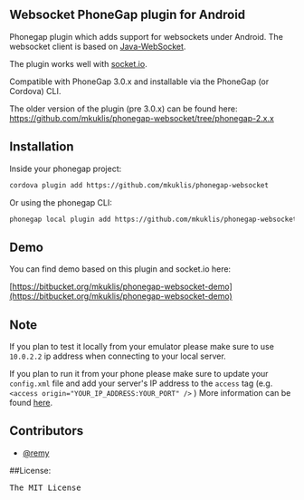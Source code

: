 ## Websocket PhoneGap plugin for Android

Phonegap plugin which adds support for websockets under Android.
The websocket client is based on [Java-WebSocket](https://github.com/TooTallNate/Java-WebSocket).

The plugin works well with [socket.io](http://socket.io/).

Compatible with PhoneGap 3.0.x and installable via the PhoneGap (or Cordova) CLI.

The older version of the plugin (pre 3.0.x) can be found here: https://github.com/mkuklis/phonegap-websocket/tree/phonegap-2.x.x

## Installation

Inside your phonegap project:

```bash
cordova plugin add https://github.com/mkuklis/phonegap-websocket
```

Or using the phonegap CLI:

```bash
phonegap local plugin add https://github.com/mkuklis/phonegap-websocket
```

## Demo

You can find demo based on this plugin and socket.io here:

[https://bitbucket.org/mkuklis/phonegap-websocket-demo](https://bitbucket.org/mkuklis/phonegap-websocket-demo)

## Note

If you plan to test it locally from your emulator please make sure to use `10.0.2.2` ip address when connecting to your local server.

If you plan to run it from your phone please make sure to update your `config.xml` file and add your server's IP address to the `access` tag (e.g. `<access origin="YOUR_IP_ADDRESS:YOUR_PORT" />` ) More information can be found [here](http://docs.phonegap.com/en/3.0.0/guide_appdev_whitelist_index.md.html#Domain%20Whitelist%20Guide).

## Contributors

* [@remy](http://github.com/remy)

##License:

<pre>
The MIT License
</pre>
